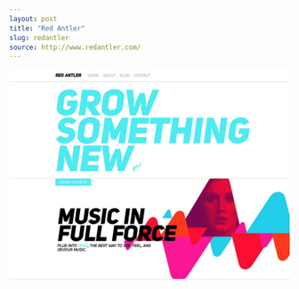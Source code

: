 ```yaml
---
layout: post
title: "Red Antler"
slug: redantler
source: http://www.redantler.com/
---
```


<img src="/assets/img/screenshots/redantler.jpg">
